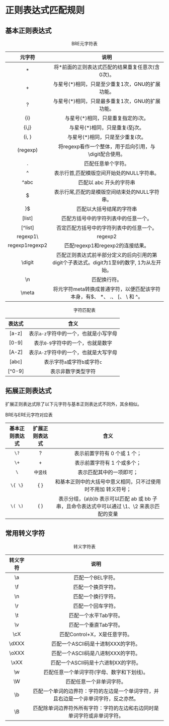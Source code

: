 # 正则表达式匹配规则

## 基本正则表达式

<center>BRE元字符表</center>


|     元字符     |                                           说明                                            |
| :------------: | :---------------------------------------------------------------------------------------: |
|       *        |                     将*前面的正则表达式匹配的结果重复任意次(含0次)。                      |
|       \+       |                      与星号(*)相同，只是至少重复1次，GNU的扩展功能。                      |
|       \?       |                      与星号(*)相同，只是最多重复1次，GNU的扩展功能。                      |
|     \{i\}      |                            与星号(*)相同，只是重复指定的i次。                             |
|    \{i,j\}     |                              与星号(*)相同，只是重复i至j次。                              |
|    \{i, \}     |                             与星号(*)相同，只是至少重复i次。                              |
|   \(regexp\)   |                  将regexp看作一个整体，用于后向引用，与\digit配合使用。                   |
|       .        |                                    匹配任意单个字符。                                     |
|       ^        |                         表示行首,匹配模版空间开始处的NULL字符串。                         |
|      ^abc      |                                  匹配以 abc 开头的字符串                                  |
|       $        |                       表示行尾,匹配的是模版空间结束处的NULL字符串。                       |
|       }$       |                                 匹配以大括号结尾的字符串                                  |
|     [list]     |                           匹配方括号中的字符列表中的任意一个。                            |
|    [^list]     |                         否定匹配方括号中的字符列表中的任意一个。                          |
|    regexp1\    |                                          regexp2                                          | 用在相邻的正则表达式之间，表示匹配这些正则表达式中任一个都可以。匹配是从左向右开始的，一旦匹配成功就停止匹配。
| regexp1regexp2 |                             匹配regexp1和regexp2的连接结果。                              |
|     \digit     | 匹配正则表达式前半部分定义的后向引用的第digit个子表达式。digit为1至9的数字, 1为从左开始。 |
|       \n       |                                       匹配换行符。                                        |
|     \meta      |        将元字符meta转换成普通字符，以便匹配该字符本身，有$、 *、 .、 [、 \ 和 ^。         |


<center>字符匹配表</center>

 表达式 |含义                                     |
 :-------:|:---------------------------------------:|
 [a-z] |表示```a-z```字符中的一个，也就是小写字母 |
 [0-9] |表示```0-9```字符中的一个，也就是数字     |
 [A-Z] |表示```A-Z```字符中的一个，也就是大写字母 |
 [abc] |表示字符```a```或字符```b```或字符```c``` |
 [^0-9] |表示非数字类型字符                       |
## 拓展正则表达式
扩展正则表达式除了以下元字符与基本正则表达式不同外，其余相似。
<p align="left">BRE与ERE元字符对应表</p>

| 基本正则表达式 | 扩展正则表达式 |                                            含义                                             |
| :------------: | :------------: | :-----------------------------------------------------------------------------------------: |
|    ```\?```    |       ?        |                                表示前置字符有 0 个或 1 个；                                 |
|    ```\+```    |       +        |                                 表示前置字符有 1 个或多个；                                 |
|    ```\```     |  ```中竖线```  |                                  表示匹配其中的一项即可；                                   |
|  ```\{ \}```   |      { }       |                和基本正则中的大括号中意义相同，只不过使用时不用加 转义符号；                |
|  ```\( \)```   |      ( )       | 表示分组，(a\b)b 表示可以匹配 ab 或 bb 子串，且命令表达式中可以通过 \1、\2 来表示匹配的变量 |

## 常用转义字符
<center>转义字符表</center>

| 转义字符 |                                         说明                                         |
| :------: | :----------------------------------------------------------------------------------: |
|    \a    |                                  匹配一个BEL字符。                                   |
|    \f    |                                  匹配一个换页字符。                                  |
|    \n    |                                  匹配一个换行字符。                                  |
|    \r    |                                  匹配一个回车字符。                                  |
|    \t    |                                匹配一个水平Tab字符。                                 |
|    \v    |                                匹配一个垂直Tab字符。                                 |
|   \cX    |                             匹配Control+X，X是任意字符。                             |
|  \dXXX   |                          匹配一个ASCII码是十进制XXX的字符。                          |
|  \oXXX   |                          匹配一个ASCII码是八进制XXX的字符。                          |
|   \xXX   |                         匹配一个ASCII码是十六进制XX的字符。                          |
|    \w    |                      匹配任意一个单词字符(字母、数字和下划线)。                      |
|    \W    |                               匹配任意一个非单词字符。                               |
|    \b    | 匹配一个单词的边界符：字符的左边是一个单词字符，并且右边是一个非单词字符，反之亦然。 |
|    \B    |       匹配除单词边界符外所有字符：字符的左边和右边同时是单词字符或非单词字符。       |